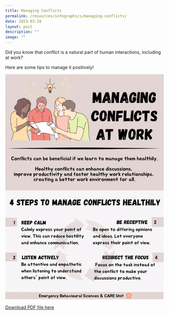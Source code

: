 ```yaml
---
title: Managing Conflicts
permalink: /resources/infographics/managing-conflicts/
date: 2023-03-29
layout: post
description: ""
image: ""
---
```

Did you know that conflict is a natural part of human interactions, including at work?

Here are some tips to manage it positively!

![](/images/managing%20conflicts.png)

[Download PDF file here](/files/managing%20conflicts.pdf)